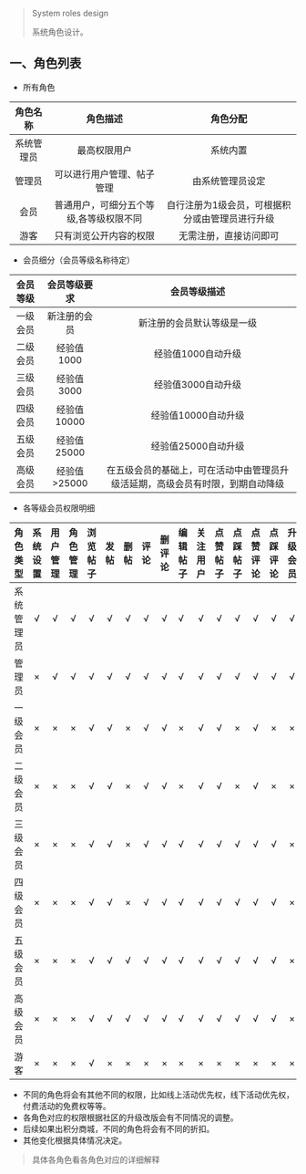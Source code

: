 > System roles design
>
>系统角色设计。

## 一、角色列表

- 所有角色

| 角色名称 | 角色描述 | 角色分配 |
| :---: | :---: | :---: |
| 系统管理员 | 最高权限用户 | 系统内置 |
| 管理员 | 可以进行用户管理、帖子管理 | 由系统管理员设定 |
| 会员 | 普通用户，可细分五个等级,各等级权限不同 | 自行注册为1级会员，可根据积分或由管理员进行升级 |
| 游客 | 只有浏览公开内容的权限 | 无需注册，直接访问即可 |

- 会员细分（会员等级名称待定）

| 会员等级 | 会员等级要求 | 会员等级描述 |
| :---: | :---: | :---: |
| 一级会员 | 新注册的会员 | 新注册的会员默认等级是一级 |
| 二级会员 | 经验值1000 | 经验值1000自动升级 |
| 三级会员 | 经验值3000 | 经验值3000自动升级 |
| 四级会员 | 经验值10000 | 经验值10000自动升级 |
| 五级会员 | 经验值25000 | 经验值25000自动升级 |
| 高级会员 | 经验值>25000 | 在五级会员的基础上，可在活动中由管理员升级活延期，高级会员有时限，到期自动降级 |

- 各等级会员权限明细

| 角色类型 | 系统设置 | 用户管理 | 角色管理 | 浏览帖子 | 发帖 | 删帖 | 评论 | 删评论 | 编辑帖子 | 关注用户 | 点赞帖子 | 点踩帖子 | 点赞评论 | 点踩评论 | 升级会员 |
| :---: | :---: | :---: | :---: | :---: | :---: | :---: | :---: | :---: | :--- | :---: | :---: | :---: | :---: | :---: | :---: |
| 系统管理员 | √ | √ | √ | √ | √ | √ | √ | √ | √ | √ | √ | √ | √ | √ | √ |
| 管理员 | × | √ | √ | √ | √ | √ | √ | √ | √ | √ | √ | √ | √ | √ | √ |
| 一级会员 | × | × | × | √ | √ | × | √ | √ | × | √ | √ | × | √ | × | × |
| 二级会员 | × | × | × | √ | √ | × | √ | √ | × | √ | √ | × | √ | × | × |
| 三级会员 | × | × | × | √ | √ | × | √ | √ | √ | √ | √ | √ | √ | √ | × |
| 四级会员 | × | × | × | √ | √ | × | √ | √ | √ | √ | √ | √ | √ | √ | × |
| 五级会员 | × | × | × | √ | √ | √ | √ | √ | √ | √ | √ | √ | √ | √ | × |
| 高级会员 | × | × | × | √ | √ | √ | √ | √ | √ | √ | √ | √ | √ | √ | × |
| 游客 | × | × | × | √ | × | × | × | × | × | × | × | × | × | × | × |

- 不同的角色将会有其他不同的权限，比如线上活动优先权，线下活动优先权，付费活动的免费权等等。
- 各角色对应的权限根据社区的升级改版会有不同情况的调整。
- 后续如果出积分商城，不同的角色将会有不同的折扣。
- 其他变化根据具体情况决定。

> 具体各角色看各角色对应的详细解释